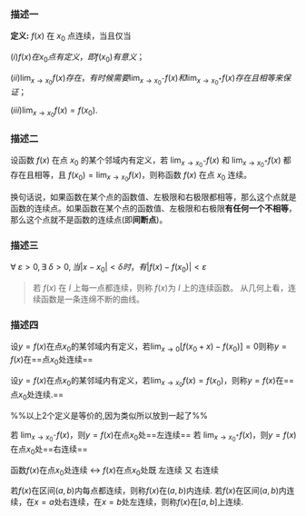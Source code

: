

### 描述一

**定义:** $f(x)$ 在 $x_0$ 点连续，当且仅当

$(i) f(x) 在 x_0 点有定义，即 f(x_0) 有意义；$

$(ii) \lim_{x \to x_0} f(x) 存在，有时候需要 \lim_{x \to x_0^-} f(x) 和 \lim_{x \to x_0^+}f(x) 存在且相等来保证；$

$(iii) \lim_{x \to x_0} f(x) = f(x_0) .$

### 描述二

设函数 $f(x)$ 在点 $x_0$ 的某个邻域内有定义，若 $\lim_{x \to x_0^-}f(x)$ 和 $\lim_{x \to x_0^+}f(x)$ 都存在且相等，且 $f(x_0) = \lim_{x \to x_0}f(x)$，则称函数 $f(x)$ 在点 $x_0$ 连续。

换句话说，如果函数在某个点的函数值、左极限和右极限都相等，那么这个点就是函数的连续点。如果函数在某个点的函数值、左极限和右极限**有任何一个不相等**，那么这个点就不是函数的连续点(即**间断点**)。

### 描述三

$\forall~ \varepsilon > 0 , \exists~ \delta >0 , 当 |x - x_0| < \delta 时，有 |f(x) - f(x_0)| < \varepsilon$

> 若 $f(x)$ 在 $I$ 上每一点都连续，则称 $f(x)$为 $I$ 上的连续函数。
> 从几何上看，连续函数是一条连绵不断的曲线。

### 描述四
设$y=f(x)$在点$x_{0}$的某邻域内有定义，若${\lim_{ x \to 0 }[f(x_{0}+x)-f(x_{0})]=0}$则称$y=f(x)$在==点$x_{0}$处连续==

设$y=f(x)$在点$x_{0}$的某邻域内有定义，若${\lim_{ x \to x_{0} }f(x)=f(x_{0})}$，则称$y=f(x)$在==点$x_{0}$处连续.==

%%以上2个定义是等价的,因为类似所以放到一起了%%

若 $\lim_{x \to x_0^-}f(x)$，则$y=f(x)$在点$x_{0}$处==左连续==
若 $\lim_{x \to x_0^+}f(x)$，则$y=f(x)$在点$x_{0}$处==右连续==

函数$f(x)$在点$x_{0}$处连续  $\longleftrightarrow$ $f(x)$在点$x_{0}$处既 左连续 又 右连续

若$f(x)$在区间$(a,b)$内每点都连续，则称$f(x)$在$(a,b)$内连续.
若$f(x)$在区间$(a,b)$内连续，在$x=a$处右连续，在$x=b$处左连续，则称$f(x)$在$[a,b]$上连续.

